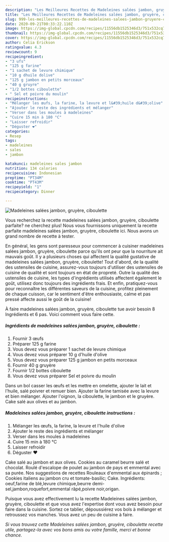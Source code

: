 ```yaml
---
description: "Les Meilleures Recettes de Madeleines salées jambon, gruyère, ciboulette"
title: "Les Meilleures Recettes de Madeleines salées jambon, gruyère, ciboulette"
slug: 999-les-meilleures-recettes-de-madeleines-salees-jambon-gruyere-ciboulette
date: 2020-09-21T00:33:22.110Z
image: https://img-global.cpcdn.com/recipes/11556db1525346d3/751x532cq70/madeleines-salees-jambon-gruyere-ciboulette-photo-principale-de-la-recette.jpg
thumbnail: https://img-global.cpcdn.com/recipes/11556db1525346d3/751x532cq70/madeleines-salees-jambon-gruyere-ciboulette-photo-principale-de-la-recette.jpg
cover: https://img-global.cpcdn.com/recipes/11556db1525346d3/751x532cq70/madeleines-salees-jambon-gruyere-ciboulette-photo-principale-de-la-recette.jpg
author: Celia Erickson
ratingvalue: 4.3
reviewcount: 9
recipeingredient:
- "3 ufs"
- "125 g farine"
- "1 sachet de levure chimique"
- "10 g dhuile dolive"
- "125 g jambon en petits morceaux"
- "40 g gruyre"
- "1/2 bottes ciboulette"
- " Sel et poivre du moulin"
recipeinstructions:
- "Mélanger les œufs, la farine, la levure et l&#39;huile d&#39;olive"
- "Ajouter le reste des ingrédients et mélanger"
- "Verser dans les moules à madeleines"
- "Cuire 15 min à 180 °C"
- "Laisser refroidir"
- "Déguster ❤️"
categories:
- Resep
tags:
- madeleines
- sales
- jambon

katakunci: madeleines sales jambon 
nutrition: 134 calories
recipecuisine: Indonesian
preptime: "PT34M"
cooktime: "PT43M"
recipeyield: "1"
recipecategory: Dinner

---
```



![Madeleines salées jambon, gruyère, ciboulette](https://img-global.cpcdn.com/recipes/11556db1525346d3/751x532cq70/madeleines-salees-jambon-gruyere-ciboulette-photo-principale-de-la-recette.jpg)

Vous recherchez la recette madeleines salées jambon, gruyère, ciboulette parfaite? ne cherchez plus! Nous vous fournissons uniquement la recette parfaite madeleines salées jambon, gruyère, ciboulette ici. Nous avons un grand nombre de recette à tester.

En général, les gens sont paresseux pour commencer à cuisiner madeleines salées jambon, gruyère, ciboulette parce qu'ils ont peur que la nourriture ait mauvais goût. Il y a plusieurs choses qui affectent la qualité gustative de madeleines salées jambon, gruyère, ciboulette! Tout d'abord, de la qualité des ustensiles de cuisine, assurez-vous toujours d'utiliser des ustensiles de cuisine de qualité et sont toujours en état de propreté. Outre la qualité des ustensiles de cuisine, les types d'ingrédients utilisés affectent également le goût, utilisez donc toujours des ingrédients frais. Et enfin, pratiquez-vous pour reconnaître les différentes saveurs de la cuisine, profitez pleinement de chaque cuisson, car le sentiment d'être enthousiaste, calme et pas pressé affecte aussi le goût de la cuisine!

<!--inarticleads1-->

À faire madeleines salées jambon, gruyère, ciboulette tue avoir besoin 8 Ingrédients et 6 pas. Voici comment vous faire cette.

##### Ingrédients de madeleines salées jambon, gruyère, ciboulette :

1. Fournir 3 œufs
1. Préparer 125 g farine
1. Vous devez vous préparer 1 sachet de levure chimique
1. Vous devez vous préparer 10 g d&#39;huile d&#39;olive
1. Vous devez vous préparer 125 g jambon en petits morceaux
1. Fournir 40 g gruyère
1. Fournir 1/2 bottes ciboulette
1. Vous devez vous préparer  Sel et poivre du moulin


Dans un bol casser les œufs et les mettre en omelette, ajouter le lait et l&#39;huile, salé poivrer et remuer bien. Ajouter la farine tamisée avec la levure et bien mélanger. Ajouter l&#39;oignon, la ciboulette, le jambon et le gruyère. Cake salé aux olives et au jambon. 

<!--inarticleads2-->

##### Madeleines salées jambon, gruyère, ciboulette instructions :

1. Mélanger les œufs, la farine, la levure et l&#39;huile d&#39;olive
1. Ajouter le reste des ingrédients et mélanger
1. Verser dans les moules à madeleines
1. Cuire 15 min à 180 °C
1. Laisser refroidir
1. Déguster ❤️


Cake salé au jambon et aux olives. Cookies au caramel beurre salé et chocolat. Roulé d&#39;escalope de poulet au jambon de pays et emmental avec sa purée. Nos suggestions de recettes Rouleaux d&#39;emmental aux épinards ; Cookies italiens au jambon cru et tomate-basilic; Cake. Ingrédients: oeuf,farine de blé,levure chimique,beurre demi-sel,jambon,roquefort,emmental râpé,poivre noir,origan. 

<!--inarticleads1-->

<p>
Puisque vous avez effectivement lu la recette Madeleines salées jambon, gruyère, ciboulette et que vous avez l'expertise dont vous avez besoin pour faire dans la cuisine. Sortez ce tablier, dépoussiérez vos bols à mélanger et retroussez vos manches. Vous avez un peu de cuisine à faire.
</p>

<p>
<i>Si vous trouvez cette Madeleines salées jambon, gruyère, ciboulette recette utile, partagez-la avec vos bons amis ou votre famille, merci et bonne chance.</i>
</p>
